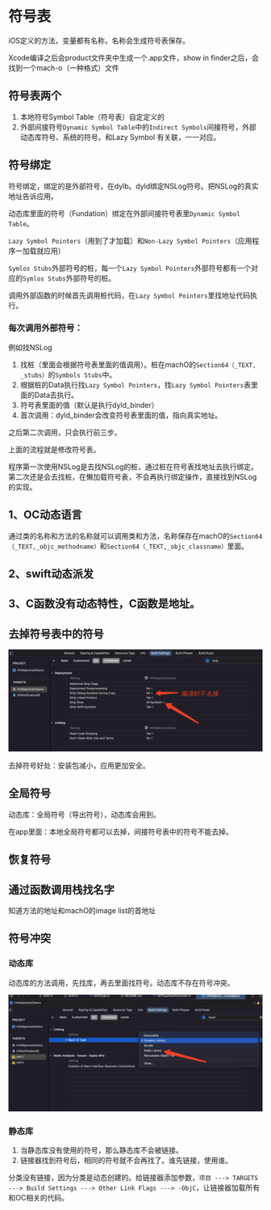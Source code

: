 # 符号表

iOS定义的方法，变量都有名称，名称会生成符号表保存。

Xcode编译之后会product文件夹中生成一个.app文件，show in finder之后，会找到一个mach-o（一种格式）文件

## 符号表两个

1. 本地符号Symbol Table（符号表）自定定义的
1. 外部间接符号`Dynamic Symbol Table`中的`Indirect Symbols`间接符号，外部动态库符号、系统的符号。和Lazy Symbol 有关联，一一对应。

## 符号绑定

符号绑定，绑定的是外部符号，在dylb。dyld绑定NSLog符号。把NSLog的真实地址告诉应用。

动态库里面的符号（Fundation）绑定在外部间接符号表里`Dynamic Symbol Table`。

`Lazy Symbol Pointers`（用到了才加载）和`Non-Lazy Symbol Pointers`（应用程序一加载就应用）

`Symlos Stubs`外部符号的桩，每一个`Lazy Symbol Pointers`外部符号都有一个对应的`Symlos Stubs`外部符号的桩。

调用外部函数的时候首先调用桩代码，在`Lazy Symbol Pointers`里找地址代码执行。

### 每次调用外部符号：

例如找NSLog

1. 找桩（里面会根据符号表里面的值调用）。桩在machO的`Section64（_TEXT, _stubs）`的`Symbols Stubs`中。
2. 根据桩的Data执行找`Lazy Symbol Pointers`，找`Lazy Symbol Pointers`表里面的Data去执行。
3. 符号表里面的值（默认是执行dyld_binder）
4. 首次调用：dyld_binder会改变符号表里面的值，指向真实地址。

之后第二次调用，只会执行前三步。

上面的流程就是修改符号表。

程序第一次使用NSLog是去找NSLog的桩，通过桩在符号表找地址去执行绑定。第二次还是会去找桩，在懒加载符号表，不会再执行绑定操作，直接找到NSLog的实现。

## 1、OC动态语言

通过类的名称和方法的名称就可以调用类和方法，名称保存在machO的`Section64（_TEXT,_objc_methodname）`和`Section64（_TEXT,_objc_classname）`里面。

## 2、swift动态派发

## 3、C函数没有动态特性，C函数是地址。

## 去掉符号表中的符号

![image-20220418214613707](符号表.assets/image-20220418214613707.png)

去掉符号好处：安装包减小，应用更加安全。

## 全局符号

动态库：全局符号（导出符号），动态库会用到。

在app里面：本地全局符号都可以去掉，间接符号表中的符号不能去掉。

## 恢复符号

## 通过函数调用栈找名字

知道方法的地址和machO的image list的首地址

## 符号冲突

### 动态库

动态库的方法调用，先找库，再去里面找符号。动态库不存在符号冲突。

![image-20220418231226419](符号表.assets/image-20220418231226419.png)

### 静态库

1. 当静态库没有使用的符号，那么静态库不会被链接。
2. 链接器找到符号后，相同的符号就不会再找了。谁先链接，使用谁。

分类没有链接，因为分类是动态创建的。给链接器添加参数，`项目 ---> TARGETS ---> Build Settings ---> Other Link Flags ---> -ObjC`，让链接器加载所有和OC相关的代码。





